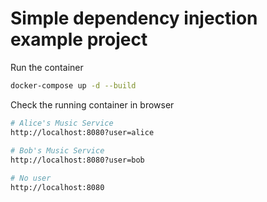 # Simple dependency injection example project


Run the container
```bash
docker-compose up -d --build
```

Check the running container in browser
```bash
# Alice's Music Service
http://localhost:8080?user=alice
 
# Bob's Music Service
http://localhost:8080?user=bob

# No user
http://localhost:8080
```